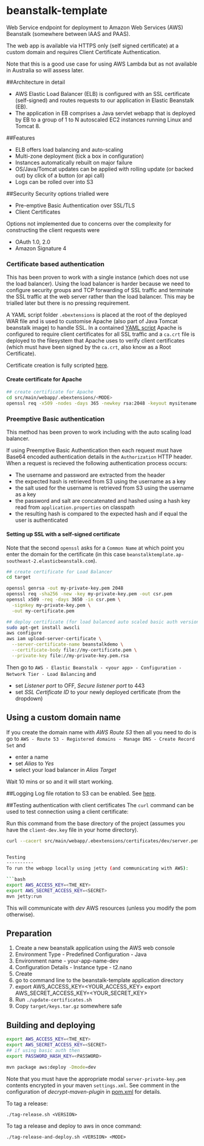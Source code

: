 # beanstalk-template
Web Service endpoint for deployment to Amazon Web Services (AWS) Beanstalk (somewhere between IAAS and PAAS).

The web app is available via HTTPS only (self signed certificate) at a custom domain and requires Client Certificate Authentication.

Note that this is a good use case for using AWS Lambda but as not available in Australia so will assess later.

##Architecture in detail
* AWS Elastic Load Balancer (ELB) is configured with an SSL certificate (self-signed) and routes requests to our application in Elastic Beanstalk (EB). 
* The application in EB comprises a Java servlet webapp that is deployed by EB to a group of 1 to N autoscaled EC2 instances running Linux and Tomcat 8.


##Features
* ELB offers load balancing and auto-scaling 
* Multi-zone deployment (tick a box in configuration) 
* Instances automatically rebuilt on major failure
* OS/Java/Tomcat updates can be applied with rolling update (or backed out) by click of a button (or api call)
* Logs can be rolled over into S3

##Security
Security options trialled were

* Pre-emptive Basic Authentication over SSL/TLS
* Client Certificates

Options not implemented due to concerns over the complexity for constructing the client requests were

* OAuth 1.0, 2.0
* Amazon Signature 4 

### Certificate based authentication
This has been proven to work with a single instance (which does not use the load balancer). Using the load balancer is harder because we need to configure security groups and TCP forwarding of SSL traffic and terminate the SSL traffic at the web server rather than the load balancer. This may be trialled later but there is no pressing requirement.

A YAML script folder `.ebextensions` is placed at the root of the deployed WAR file and is used to customise Apache (also part of Java Tomcat beanstalk image) to handle SSL.  In a contained [YAML script](src/main/webapp/.ebextensions/run.config) Apache is configured to require client certificates for all SSL traffic and a `ca.crt` file is deployed to the filesystem that Apache uses to verify client certificates (which must have been signed by the `ca.crt`, also know as a Root Certificate).

Certificate creation is fully scripted [here](update-certificates.sh).

#### Create certificate for Apache
```bash
## create certificate for Apache
cd src/main/webapp/.ebextensions/<MODE>
openssl req -x509 -nodes -days 365 -newkey rsa:2048 -keyout mysitename.key -out server.pem -keyout server-private-key.pem -subj '/CN=beanstalk-template-dev.ap-southeast-2.elasticbeanstalk.com/O=Your org/C=AU/ST=Your state/OU=Your org unit/emailAddress=youremail@gmail.com/L=Your location'
```

### Preemptive Basic authentication
This method has been proven to work including with the auto scaling load balancer.

If using Preemptive Basic Authentication then each request must have Base64 encoded authentication details in the `Authorization` HTTP header. When a request is recieved the following authentication process occurs:

* The username and password are extracted from the header
* the expected hash is retrieved from S3 using the username as a key
* the salt used for the username is retrieved from S3 using the username as a key
* the password and salt are concatenated and hashed using a hash key read from `application.properties` on classpath
* the resulting hash is compared to the expected hash and if equal the user is authenticated

#### Setting up SSL with a self-signed certificate

Note that the second `openssl` asks for a `Common Name` at which point you enter the domain for the certificate (in this case `beanstalktemplate.ap-southeast-2.elasticbeanstalk.com`).

```bash
## create certificate for Load Balancer
cd target

openssl genrsa -out my-private-key.pem 2048
openssl req -sha256 -new -key my-private-key.pem -out csr.pem
openssl x509 -req -days 3650 -in csr.pem \
  -signkey my-private-key.pem \
  -out my-certificate.pem

## deploy certificate (for load balanced auto scaled basic auth version)
sudo apt-get install awscli
aws configure
aws iam upload-server-certificate \
  --server-certificate-name beanstalkdemo \
  --certificate-body file://my-certificate.pem \
  --private-key file://my-private-key.pem.rsa
```
Then go to `AWS - Elastic Beanstalk - <your app> - Configuration - Network Tier - Load Balancing` and
* set *Listener port* to OFF, *Secure listener port* to 443
* set *SSL Certificate ID* to your newly deployed certificate (from the dropdown)

## Using a custom domain name
If you create the domain name with *AWS Route 53* then all you need to do is go to `AWS - Route 53 - Registered domains - Manage DNS - Create Record Set` and 
* enter a name 
* set *Alias* to *Yes*
* select your load balancer in *Alias Target*

Wait 10 mins or so and it will start working.

##Logging
Log file rotation to S3 can be enabled. See [here](http://docs.aws.amazon.com/elasticbeanstalk/latest/dg/using-features.logging.html).

##Testing authentication with client certificates
The `curl` command can be used to test connection using a client certificate:

Run this command from the base directory of the project (assumes you have the `client-dev.key` file in your home directory).

```bash
curl --cacert src/main/webapp/.ebextensions/certificates/dev/server.pem --cert-type pem --cert src/main/client-certificates/dev/client.crt --key ~/client-dev.key --data-urlencode "a=hello" https://beanstalk-template-dev.ap-southeast-2.elasticbeanstalk.com/submit```


Testing
----------
To run the webapp locally using jetty (and communicating with AWS):

```bash
export AWS_ACCESS_KEY=<THE_KEY>
export AWS_SECRET_ACCESS_KEY=<SECRET>
mvn jetty:run
```
This will communicate with *dev* AWS resources (unless you modify the pom otherwise).

Preparation
------------------

1. Create a new beanstalk application using the AWS web console
2. Environment Type - Predefined Configuration - Java
3. Environment name - your-app-name-dev
4. Configuration Details - Instance type - t2.nano
5. Create
6. go to command line to the beanstalk-template application directory
7. 
    export AWS_ACCESS_KEY=<YOUR_ACCESS_KEY>
    export AWS_SECRET_ACCESS_KEY=<YOUR_SECRET_KEY>
8. Run `./update-certificates.sh`
9. Copy `target/keys.tar.gz` somewhere safe


 

Building and deploying
-----------------------

```bash
export AWS_ACCESS_KEY=<THE_KEY>
export AWS_SECRET_ACCESS_KEY=<SECRET>
## if using basic auth then 
export PASSWORD_HASH_KEY=<PASSWORD>

mvn package aws:deploy -Dmode=dev
```

Note that you must have the appropriate modal `server-private-key.pem` contents encrypted in your maven `settings.xml`. See comment in the configuration of *decrypt-maven-plugin* in [pom.xml](pom.xml) for details. 

To tag a release:
```
./tag-release.sh <VERSION>
```

To tag a release and deploy to aws in once command:
```
./tag-release-and-deploy.sh <VERSION> <MODE>
```
